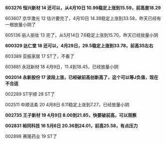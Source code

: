 **603276 恒兴新材 14 还可以，从4月10日 10.99稳定上涨到15.59，前高是18.29**

603607 京华激光 12 估计要完了，4月10日 14.38稳定上涨到33.58，昨天已经有一根放量小阴了

605136 丽人丽妆 13 完了，从5月14日 7.6稳定上涨到15.70，昨天已经放量小阴

**600329 达仁堂 18 还可以，4月29日，29.5稳定上涨到33.78，前高35左右**

603389 亚振家居 17 ST了，不看了

603681 永冠新材 18 4月9日，11.4到18.45，已经放量小阴

**002014 永新股份 17 波段上涨，已经破前高创新高了，这个可以等J负值，现在不合适**

002289 ST宇顺 28 ST了

002511 中顺洁柔 20 4月8日 6.11稳定上涨到7.27，已经放量小阴

**002735 王子新材 19 4月9日 8.00到21.85，快要破前高，可以观察**

**002831 裕同科技 16 5月6日 20.36到24.01，前高25.58，有点压力**

002898 赛隆药业 19 ST了

